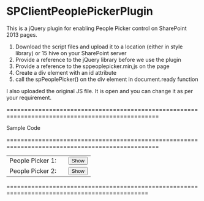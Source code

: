 SPClientPeoplePickerPlugin
==========================

This is a jQuery plugin for enabling People Picker control on SharePoint 2013 pages.

1. Download the script files and upload it to a location (either in style library) or 15 hive on your SharePoint server
2. Provide a reference to the jQuery library before we use the plugin
3. Provide a reference to the sppeoplepicker.min,js on the page
4. Create a div element with an id attribute
5. call the spPeoplePicker() on the div element in document.ready function

I also uploaded the original JS file. It is open and you can change it as per your requirement. 

=================================================================================================

Sample Code

=================================================================================================

<script src="../Style Library/jquery.min.js"></script>
<script src="../Style Library/SPPeoplePicker.js"></script>
<script type="text/javascript">
	$(document).ready(function () {
				$("#peoplePickerDiv").spPeoplePicker();
				$("#anotherPeoplePickerDiv").spPeoplePicker();

			
			$("#pp1").click(function(){
				alert($("#peoplePickerDiv").getUserInfo());
				return false;
			});
    		$("#pp2").click(function(){
				alert($("#anotherPeoplePickerDiv").getUserInfo());
				return false;
			});

	});
	
</script>
<table class="spPeoplePickerTable" width="50%" cellpadding="10" cellspacing="1">
	<tr>
		<td>People Picker 1: </td>
		<td><div id="peoplePickerDiv"></div></td>
		<td><button id="pp1">Show</button></td>
	</tr>
	<tr>
		<td>People Picker 2:</td>
		<td><div id="anotherPeoplePickerDiv"></div></td>
		<td><button id="pp2">Show</button></td>
	</tr>

</table>

==============================================================================================
